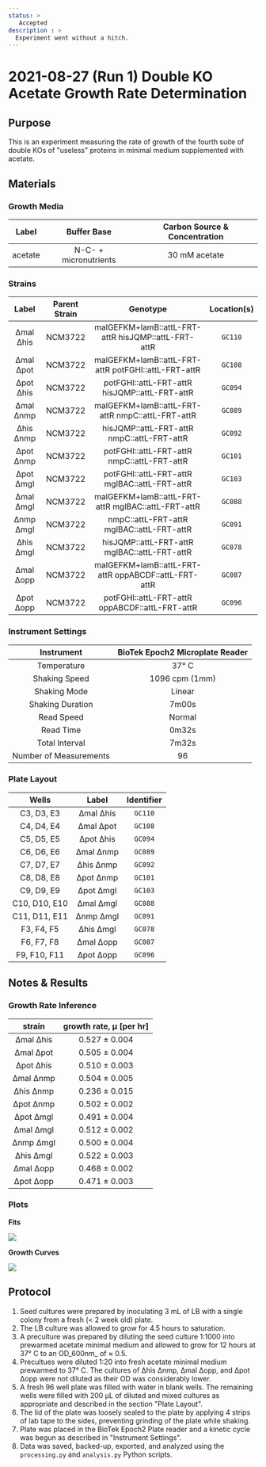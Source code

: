```yaml
---
status: >
   Accepted
description : >
  Experiment went without a hitch. 
---
```


# 2021-08-27 (Run 1) Double KO Acetate Growth Rate Determination

## Purpose
This is an experiment measuring the rate of growth of the fourth suite of 
double KOs of  "useless" proteins in minimal medium supplemented with acetate.

## Materials

### Growth Media
| **Label** | **Buffer Base** | **Carbon Source & Concentration** |
|:--:|:--:|:--:|
| acetate | N-C- + micronutrients | 30 mM acetate |

### Strains 
| **Label** | **Parent Strain**|  **Genotype** | **Location(s)**|
|:--: | :--:| :--:| :--:|
|∆mal ∆his| NCM3722 | malGEFKM+lamB::attL-FRT-attR hisJQMP::attL-FRT-attR | `GC110`|
|∆mal ∆pot| NCM3722 | malGEFKM+lamB::attL-FRT-attR potFGHI::attL-FRT-attR| `GC108`|
|∆pot ∆his| NCM3722 | potFGHI::attL-FRT-attR hisJQMP::attL-FRT-attR | `GC094`|
|∆mal ∆nmp| NCM3722 | malGEFKM+lamB::attL-FRT-attR nmpC::attL-FRT-attR | `GC089`|
|∆his ∆nmp| NCM3722 | hisJQMP::attL-FRT-attR nmpC::attL-FRT-attR | `GC092`|
|∆pot ∆nmp| NCM3722 | potFGHI::attL-FRT-attR nmpC::attL-FRT-attR | `GC101`|
|∆pot ∆mgl| NCM3722 | potFGHI::attL-FRT-attR mglBAC::attL-FRT-attR | `GC103`|
|∆mal ∆mgl| NCM3722 | malGEFKM+lamB::attL-FRT-attR mglBAC::attL-FRT-attR | `GC088`|
|∆nmp ∆mgl| NCM3722 | nmpC::attL-FRT-attR mglBAC::attL-FRT-attR | `GC091`|
|∆his ∆mgl| NCM3722 | hisJQMP::attL-FRT-attR mglBAC::attL-FRT-attR | `GC078`|
|∆mal ∆opp| NCM3722 | malGEFKM+lamB::attL-FRT-attR oppABCDF::attL-FRT-attR | `GC087`|
|∆pot ∆opp| NCM3722 | potFGHI::attL-FRT-attR oppABCDF::attL-FRT-attR | `GC096`|

### Instrument Settings
| Instrument | BioTek Epoch2 Microplate Reader|
|:--:| :--:|
| Temperature| 37° C|
| Shaking Speed| 1096 cpm (1mm) |
| Shaking Mode | Linear |
| Shaking Duration| 7m00s|
|Read Speed| Normal|
| Read Time | 0m32s|
| Total Interval | 7m32s |
| Number of Measurements |96 | 

### Plate Layout
| **Wells** | **Label** | **Identifier** |
|:--: | :--:  | :--: |
|C3, D3, E3 | ∆mal ∆his| `GC110` | 
|C4, D4, E4 | ∆mal ∆pot| `GC108` |
|C5, D5, E5 | ∆pot ∆his| `GC094` |
|C6, D6, E6 | ∆mal ∆nmp| `GC089` |
|C7, D7, E7 | ∆his ∆nmp| `GC092` |
|C8, D8, E8 | ∆pot ∆nmp| `GC101` | 
|C9, D9, E9 | ∆pot ∆mgl| `GC103` |
|C10, D10, E10 | ∆mal ∆mgl| `GC088` |
|C11, D11, E11 | ∆nmp ∆mgl| `GC091` |
|F3, F4, F5 | ∆his ∆mgl| `GC078` |
|F6, F7, F8 | ∆mal ∆opp| `GC087` |
|F9, F10, F11 | ∆pot ∆opp| `GC096` |


## Notes & Results

### Growth Rate Inference

| **strain** | **growth rate, µ [per hr]** |
|:--: |:--:|
|∆mal ∆his| 0.527 ± 0.004|
|∆mal ∆pot| 0.505 ± 0.004|
|∆pot ∆his| 0.510 ± 0.003| 
|∆mal ∆nmp| 0.504 ± 0.005|
|∆his ∆nmp| 0.236 ± 0.015|
|∆pot ∆nmp| 0.502 ± 0.002|
|∆pot ∆mgl| 0.491 ± 0.004|
|∆mal ∆mgl| 0.512 ± 0.002|   
|∆nmp ∆mgl| 0.500 ± 0.004|  
|∆his ∆mgl| 0.522 ± 0.003|
|∆mal ∆opp| 0.468 ± 0.002|
|∆pot ∆opp| 0.471 ± 0.003|


### Plots

**Fits**

![](output/2021-08-27_r1_DoubleKO_acetate_fits.png)

**Growth Curves**

![](output/2021-08-27_r1_DoubleKO_acetate_raw_traces.png)

## Protocol 
1.  Seed cultures were prepared by inoculating 3 mL of LB with a single colony from a fresh (< 2 week old) plate.
2. The LB culture was allowed to grow for 4.5 hours to saturation. 
3. A preculture was prepared by diluting the seed culture 1:1000 into 
prewarmed acetate minimal medium and allowed to grow for 12 hours at 37° C
to an OD_600nm_ of ≈ 0.5.
4. Precultues were diluted  1:20 into fresh acetate minimal medium prewarmed to 37° C. The
cultures of ∆his ∆nmp, ∆mal ∆opp, and ∆pot ∆opp were not diluted as their OD was considerably 
lower.
4. A fresh 96 well plate was filled with water in blank wells. The remaining wells 
were filled with 200 µL of diluted and mixed cultures as appropriate and described in 
the section "Plate Layout".
5. The lid of the plate was loosely sealed to the plate by applying 4 strips of 
lab tape to the sides, preventing grinding of the plate while shaking. 
6. Plate was placed in the BioTek Epoch2 Plate reader and a kinetic cycle was begun 
as described in "Instrument Settings".
7. Data was saved, backed-up, exported, and analyzed using the `processing.py` and 
`analysis.py` Python scripts.
